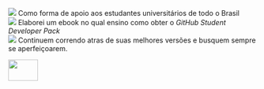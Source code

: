 
 <img src="https://icons.iconarchive.com/icons/iconsmind/outline/24/Student-Hat-icon.png"> Como forma de apoio aos estudantes universitários de todo o Brasil <br />
<img src="https://icons.iconarchive.com/icons/iconsmind/outline/24/Seed-icon.png"> Elaborei um ebook no qual ensino como obter o _GitHub Student Developer Pack_ <br/>
 <img src="https://icons.iconarchive.com/icons/iconsmind/outline/24/Brain-2-icon.png"> Continuem correndo atras de suas melhores versões e busquem sempre se aperfeiçoarem. <br />
  
<img src="https://www.unifesp.br/reitoria/dci/images/docs/manual_da_marca/Unifesp_completa_policromia_RGB.png" width="60" height="43"> <br />

